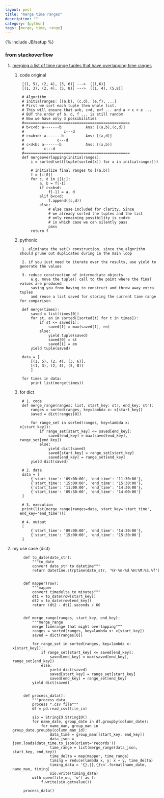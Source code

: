 ```yaml
---
layout: post
title: "merge time ranges"
description: ""
category: [python]
tags: [merge, time, range]
---
```

{% include JB/setup %}


### from stackoverflow

1. [merging a list of time range tuples that have overlapping time ranges](http://stackoverflow.com/questions/5679638/merging-a-list-of-time-range-tuples-that-have-overlapping-time-ranges)

    1. code original

            [(1, 5), (2, 4), (3, 6)] --->  [(1,6)]
            [(1, 3), (2, 4), (5, 8)] --->  [(1, 4), (5,8)]

            # Algorithm
            # initialranges: [(a,b), (c,d), (e,f), ...]
            # First we sort each tuple then whole list.
            # This will ensure that a<b, c<d, e<f ... and a < c < e ... 
            # BUT the order of b, d, f ... is still random
            # Now we have only 3 possibilities
            #================================================
            # b<c<d: a-------b           Ans: [(a,b),(c,d)]
            #                  c---d
            # c<=b<d: a-------b          Ans: [(a,d)]
            #               c---d
            # c<d<b: a-------b           Ans: [(a,b)]
            #         c---d
            #================================================
            def mergeoverlapping(initialranges):
                i = sorted(set([tuple(sorted(x)) for x in initialranges]))

                # initialize final ranges to [(a,b)]
                f = [i[0]]
                for c, d in i[1:]:
                    a, b = f[-1]
                    if c<=b<d:
                        f[-1] = a, d
                    elif b<c<d:
                        f.append((c,d))
                    else:
                        # else case included for clarity. Since 
                        # we already sorted the tuples and the list
                        # only remaining possibility is c<d<b
                        # in which case we can silently pass
                        pass
                return f

    1. pythonic

            1. eliminate the set() construction, since the algorithm should prune out duplicates during in the main loop
            
            2. if you just need to iterate over the results, use yield to generate the values
            
            3. reduce construction of intermediate objects
                e.g. move the tuple() call to the point where the final values are produced
                saving you from having to construct and throw away extra tuples
                and reuse a list saved for storing the current time range for comparison

            def merge(times):
                saved = list(times[0])
                for st, en in sorted([sorted(t) for t in times]):
                    if st <= saved[1]:
                        saved[1] = max(saved[1], en)
                    else:
                        yield tuple(saved)
                        saved[0] = st
                        saved[1] = en
                yield tuple(saved)

            data = [
                [(1, 5), (2, 4), (3, 6)],
                [(1, 3), (2, 4), (5, 8)]
                ]

            for times in data:
                print list(merge(times))

    1. for dict

            # 1. code
            def merge_range(ranges: list, start_key: str, end_key: str):
                ranges = sorted(ranges, key=lambda x: x[start_key])
                saved = dict(ranges[0])

                for range_set in sorted(ranges, key=lambda x: x[start_key]):
                    if range_set[start_key] <= saved[end_key]:
                        saved[end_key] = max(saved[end_key], range_set[end_key])
                    else:
                        yield dict(saved)
                        saved[start_key] = range_set[start_key]
                        saved[end_key] = range_set[end_key]
                yield dict(saved)

            # 2. data
            data = [
                {'start_time': '09:00:00', 'end_time': '11:30:00'},
                {'start_time': '15:00:00', 'end_time': '15:30:00'},
                {'start_time': '11:00:00', 'end_time': '14:30:00'},
                {'start_time': '09:30:00', 'end_time': '14:00:00'}
            ]

            # 3. execution
            print(list(merge_range(ranges=data, start_key='start_time', end_key='end_time')))

            # 4. output
            [
                {'start_time': '09:00:00', 'end_time': '14:30:00'},
                {'start_time': '15:00:00', 'end_time': '15:30:00'}
            ]

1. my use case (dict)

            def to_date(date_str):
                """to_date
                convert date_str to datetime"""
                return datetime.strptime(date_str, '%Y-%m-%d %H:%M:%S.%f')


            def mapper(row):
                """mapper
                convert timedelta to minutes"""
                dt1 = to_date(row[start_key])
                dt2 = to_date(row[end_key])
                return (dt2 - dt1).seconds / 60


            def merge_range(ranges, start_key, end_key):
                """merge_range
                merge timerange that might overlapping"""
                ranges = sorted(ranges, key=lambda x: x[start_key])
                saved = dict(ranges[0])

                for range_set in sorted(ranges, key=lambda x: x[start_key]):
                    if range_set[start_key] <= saved[end_key]:
                        saved[end_key] = max(saved[end_key], range_set[end_key])
                    else:
                        yield dict(saved)
                        saved[start_key] = range_set[start_key]
                        saved[end_key] = range_set[end_key]
                yield dict(saved)


            def process_data():
                """process_data
                process *.csv file"""
                df = pd.read_csv(file_in)

                sio = StringIO.StringIO()
                for name_date, group_date in df.groupby(column_date):
                    for name_man, group_man in group_date.groupby(column_man_id):
                        data_time = group_man[[start_key, end_key]]
                        data_json = json.loads(data_time.to_json(orient='records'))
                        time_range = list(merge_range(data_json, start_key, end_key))
                        time_delta = map(mapper, time_range)
                        timing = reduce(lambda x, y: x + y, time_delta)
                        timing_data = '{},{},{}\n'.format(name_date, name_man, timing)
                        sio.write(timing_data)
                with open(file_ou, 'w') as f:
                    f.write(sio.getvalue())

            process_data()